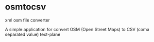# osmtocsv
 xml osm file converter

 A simple application for convert OSM (Open Street Maps) to CSV (coma separated value) text-plane 

 
